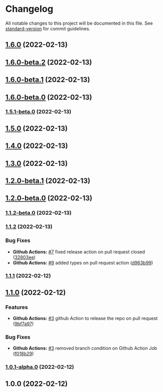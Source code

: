 # Changelog

All notable changes to this project will be documented in this file. See [standard-version](https://github.com/conventional-changelog/standard-version) for commit guidelines.

## [1.6.0](https://github.com/antoniomperez/aws-cdk-template/compare/v1.5.1-beta.0...v1.6.0) (2022-02-13)

## [1.6.0-beta.2](https://github.com/antoniomperez/aws-cdk-template/compare/v1.5.1-beta.0...v1.6.0-beta.2) (2022-02-13)

## [1.6.0-beta.1](https://github.com/antoniomperez/aws-cdk-template/compare/v1.5.1-beta.0...v1.6.0-beta.1) (2022-02-13)

## [1.6.0-beta.0](https://github.com/antoniomperez/aws-cdk-template/compare/v1.5.1-beta.0...v1.6.0-beta.0) (2022-02-13)

### [1.5.1-beta.0](https://github.com/antoniomperez/aws-cdk-template/compare/v1.1.2-beta.0...v1.5.1-beta.0) (2022-02-13)

## [1.5.0](https://github.com/antoniomperez/aws-cdk-template/compare/v1.1.2-beta.0...v1.5.0) (2022-02-13)

## [1.4.0](https://github.com/antoniomperez/aws-cdk-template/compare/v1.1.2-beta.0...v1.4.0) (2022-02-13)

## [1.3.0](https://github.com/antoniomperez/aws-cdk-template/compare/v1.1.2-beta.0...v1.3.0) (2022-02-13)

## [1.2.0-beta.1](https://github.com/antoniomperez/aws-cdk-template/compare/v1.1.2-beta.0...v1.2.0-beta.1) (2022-02-13)

## [1.2.0-beta.0](https://github.com/antoniomperez/aws-cdk-template/compare/v1.1.2-beta.0...v1.2.0-beta.0) (2022-02-13)

### [1.1.2-beta.0](https://github.com/antoniomperez/aws-cdk-template/compare/v1.1.2...v1.1.2-beta.0) (2022-02-13)

### [1.1.2](https://github.com/antoniomperez/aws-cdk-template/compare/v1.1.1...v1.1.2) (2022-02-13)


### Bug Fixes

* **Github Actions:** [#7](https://github.com/antoniomperez/aws-cdk-template/issues/7) fixed release action on pull request closed ([32803ee](https://github.com/antoniomperez/aws-cdk-template/commit/32803ee5eeb9340e1d0ba17dcc5fe4012600be3e))
* **Github Actions:** [#9](https://github.com/antoniomperez/aws-cdk-template/issues/9) added types on pull request action ([d963b99](https://github.com/antoniomperez/aws-cdk-template/commit/d963b996e3a1658dd6f59946cd470ec37d26f62d))

### [1.1.1](https://github.com/antoniomperez/aws-cdk-template/compare/v1.1.0...v1.1.1) (2022-02-12)

## [1.1.0](https://github.com/antoniomperez/aws-cdk-template/compare/v1.0.1-alpha.0...v1.1.0) (2022-02-12)


### Features

* **Github Actions:** [#3](https://github.com/antoniomperez/aws-cdk-template/issues/3) github Action to release the repo on pull request ([9bf7a97](https://github.com/antoniomperez/aws-cdk-template/commit/9bf7a97ad7492a427e35793ec380b71aef910a95))


### Bug Fixes

* **Github Actions:** [#3](https://github.com/antoniomperez/aws-cdk-template/issues/3) removed branch condition on Github Action Job ([f018b29](https://github.com/antoniomperez/aws-cdk-template/commit/f018b299fc1ec8f8bf62000b816ae8e83f6b9125))

### [1.0.1-alpha.0](https://github.com/antoniomperez/aws-cdk-template/compare/v1.0.0...v1.0.1-alpha.0) (2022-02-12)

## 1.0.0 (2022-02-12)
